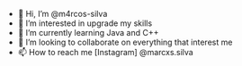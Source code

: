 - 👋 Hi, I’m @m4rcos-silva
- 👀 I’m interested in upgrade my skills
- 🌱 I’m currently learning Java and C++
- 💞️ I’m looking to collaborate on everything that interest me
- 📫 How to reach me [Instagram] @marcxs.silva

<!---
m4rcos-silva/m4rcos-silva is a ✨ special ✨ repository because its `README.md` (this file) appears on your GitHub profile.
You can click the Preview link to take a look at your changes.
--->
